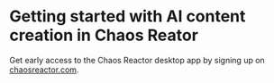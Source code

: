# Getting started with AI content creation in Chaos Reator
Get early access to the Chaos Reactor desktop app by signing up on [chaosreactor.com](https://www.chaosreactor.com/).